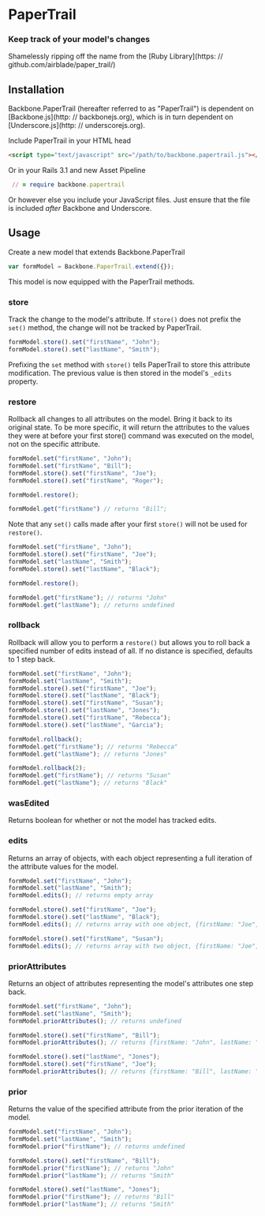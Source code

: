 # PaperTrail

### Keep track of your model's changes

Shamelessly ripping off the name from the [Ruby Library](https: // github.com/airblade/paper_trail/)

## Installation

Backbone.PaperTrail (hereafter referred to as "PaperTrail") is dependent on [Backbone.js](http: // backbonejs.org), which is in turn dependent on [Underscore.js](http: // underscorejs.org).

Include PaperTrail in your HTML head

``` html
<script type="text/javascript" src="/path/to/backbone.papertrail.js"></script>
```

Or in your Rails 3.1 and new Asset Pipeline

``` ruby
 // = require backbone.papertrail
```

Or however else you include your JavaScript files.  Just ensure that the file is included *after* Backbone and Underscore.

##  Usage

Create a new model that extends Backbone.PaperTrail

``` javascript
var formModel = Backbone.PaperTrail.extend({});
```

This model is now equipped with the PaperTrail methods.

### store

Track the change to the model's attribute.  If `store()` does not prefix the `set()` method, the change will not be tracked by PaperTrail.

``` javascript
formModel.store().set("firstName", "John");
formModel.store().set("lastName", "Smith");
```

Prefixing the `set` method with `store()` tells PaperTrail to store this attribute modification.  The previous value is then stored in the model's `_edits` property.

### restore

Rollback all changes to all attributes on the model.  Bring it back to its original state.  To be more specific, it will return the attributes to the values they were at before your first store() command was executed on the model, not on the specific attribute.

``` javascript
formModel.set("firstName", "John");
formModel.set("firstName", "Bill");
formModel.store().set("firstName", "Joe");
formModel.store().set("firstName", "Roger");

formModel.restore();

formModel.get("firstName") // returns "Bill";
```

Note that any `set()` calls made after your first `store()` will not be used for `restore()`.

``` javascript
formModel.set("firstName", "John");
formModel.store().set("firstName", "Joe");
formModel.set("lastName", "Smith");
formModel.store().set("lastName", "Black");

formModel.restore();

formModel.get("firstName"); // returns "John"
formModel.get("lastName"); // returns undefined
```

### rollback

Rollback will allow you to perform a `restore()` but allows you to roll back a specified number of edits instead of all.  If no distance is specified, defaults to 1 step back.

``` javascript
formModel.set("firstName", "John");
formModel.set("lastName", "Smith");
formModel.store().set("firstName", "Joe");
formModel.store().set("lastName", "Black");
formModel.store().set("firstName", "Susan");
formModel.store().set("lastName", "Jones");
formModel.store().set("firstName", "Rebecca");
formModel.store().set("lastName", "Garcia");

formModel.rollback();
formModel.get("firstName"); // returns "Rebecca"
formModel.get("lastName"); // returns "Jones"

formModel.rollback(2);
formModel.get("firstName"); // returns "Susan"
formModel.get("lastName"); // returns "Black"
```

### wasEdited

Returns boolean for whether or not the model has tracked edits.

### edits

Returns an array of objects, with each object representing a full iteration of the attribute values for the model.

``` javascript
formModel.set("firstName", "John");
formModel.set("lastName", "Smith");
formModel.edits(); // returns empty array

formModel.store().set("firstName", "Joe");
formModel.store().set("lastName", "Black");
formModel.edits(); // returns array with one object, {firstName: "Joe", lastName: "Black"}

formModel.store().set("firstName", "Susan");
formModel.edits(); // returns array with two object, {firstName: "Joe", lastName: "Black"} and {firstName: "Susan", lastName: "Black"}
```

### priorAttributes

Returns an object of attributes representing the model's attributes one step back.

``` javascript
formModel.set("firstName", "John");
formModel.set("lastName", "Smith");
formModel.priorAttributes(); // returns undefined

formModel.store().set("firstName", "Bill");
formModel.priorAttributes(); // returns {firstName: "John", lastName: "Smith"}

formModel.store().set("lastName", "Jones");
formModel.store().set("firstName", "Joe");
formModel.priorAttributes(); // returns {firstName: "Bill", lastName: "Jones"}
```

### prior

Returns the value of the specified attribute from the prior iteration of the model.

``` javascript
formModel.set("firstName", "John");
formModel.set("lastName", "Smith");
formModel.prior("firstName"); // returns undefined

formModel.store().set("firstName", "Bill");
formModel.prior("firstName"); // returns "John"
formModel.prior("lastName"); // returns "Smith"

formModel.store().set("lastName", "Jones");
formModel.prior("firstName"); // returns "Bill"
formModel.prior("lastName"); // returns "Smith"
```